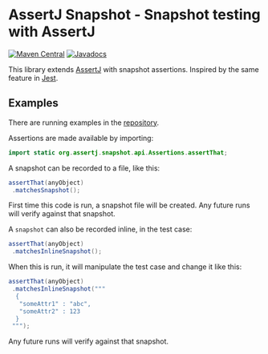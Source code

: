 # AssertJ Snapshot - Snapshot testing with AssertJ
[![Maven Central](https://img.shields.io/maven-central/v/se.bjurr.assertj.snapshot/assertj-snapshot.svg?label=Maven%20Central)](https://search.maven.org/search?q=g:%22se.bjurr.assertj.snapshot%22%20AND%20a:%22assertj-snapshot%22)
[![Javadocs](http://www.javadoc.io/badge/se.bjurr.assertj.snapshot/assertj-snapshot.svg)](http://www.javadoc.io/doc/se.bjurr.assertj.snapshot/assertj-snapshot)

This library extends [AssertJ](https://github.com/assertj/assertj) with snapshot assertions. Inspired by the same feature in [Jest](https://jestjs.io/docs/snapshot-testing).

## Examples

There are running examples in the [repository](/src/test/java/test/examples).

Assertions are made available by importing:

```java
import static org.assertj.snapshot.api.Assertions.assertThat;
```

A snapshot can be recorded to a file, like this:

```java
assertThat(anyObject)
 .matchesSnapshot();
```

First time this code is run, a snapshot file will be created. Any future runs will verify against that snapshot.

A `snapshot` can also be recorded inline, in the test case:

```java
assertThat(anyObject)
 .matchesInlineSnapshot();
```

When this is run, it will manipulate the test case and change it like this:

```java
assertThat(anyObject)
 .matchesInlineSnapshot("""
  {
   "someAttr1" : "abc",
   "someAttr2" : 123
  }
 """);
```

Any future runs will verify against that snapshot.
